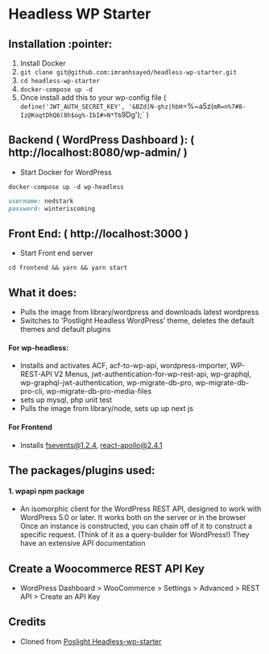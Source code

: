 # Headless WP Starter

## Installation :pointer:

1. Install Docker
2. `git clone git@github.com:imranhsayed/headless-wp-starter.git`
3. `cd headless-wp-starter`
4. `docker-compose up -d`
5. Once install add this to your wp-config file ( `define('JWT_AUTH_SECRET_KEY', '&BZd]N-ghz|hbH`=%~a5z(`mR=n%7#8-Iz@KoqtDhQ6(8h$og%-IbI#>N*T`s9Dg');` )

## Backend ( WordPress Dashboard ): ( http://localhost:8080/wp-admin/ )

* Start Docker for WordPress

`docker-compose up -d wp-headless`

```ruby
username: nedstark
password: winteriscoming 
```

## Front End: ( http://localhost:3000 )

* Start Front end server

`cd frontend && yarn && yarn start`

## What it does:
* Pulls the image from library/wordpress and downloads latest wordpress
* Switches to 'Postlight Headless WordPress’ theme, deletes the default themes and default plugins

#### For wp-headless:
* Installs and activates ACF, acf-to-wp-api, wordpress-importer, WP-REST-API V2 Menus, jwt-authentication-for-wp-rest-api, wp-graphql, wp-graphql-jwt-authentication, wp-migrate-db-pro, wp-migrate-db-pro-cli, wp-migrate-db-pro-media-files
* sets up mysql, php unit test
* Pulls the image from library/node,  sets up up next js

#### For Frontend
* Installs fsevents@1.2.4, react-apollo@2.4.1

## The packages/plugins used:
#### 1. wpapi npm package
 
* An isomorphic client for the WordPress REST API, designed to work with WordPress 5.0 or later. It     works both on the server or in the browser
Once an instance is constructed, you can chain off of it to construct a specific request. (Think of it as a query-builder for WordPress!)
They have an extensive API documentation

## Create a Woocommerce REST API Key

* WordPress Dashboard > WooCommerce > Settings > Advanced > REST API > Create an API Key

## Credits

* Cloned from [Poslight Headless-wp-starter](https://github.com/postlight/headless-wp-starter)

